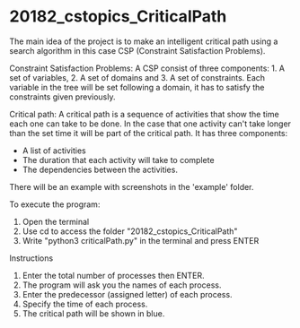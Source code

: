 # 20182_cstopics_CriticalPath

The main idea of the project is to make an intelligent critical path using a search algorithm
in this case CSP (Constraint Satisfaction Problems). 

Constraint Satisfaction Problems:
A CSP consist of three components: 1. A set of variables, 2. A set of domains and
3. A set of constraints. Each variable in the tree will be set following a domain, it
has to satisfy the constraints given previously.

Critical path:
A critical path is a sequence of activities that show the time each one can take to be 
done. In the case that one activity can't take longer than the set time it will be part of 
the critical path. It has three components: 
  * A list of activities
  * The duration that each activity will take to complete
  * The dependencies between the activities.
  
There will be an example with screenshots in the 'example' folder.

To execute the program:
1. Open the terminal
2. Use cd to access the folder "20182_cstopics_CriticalPath"
3. Write "python3 criticalPath.py" in the terminal and press ENTER

Instructions
1. Enter the total number of processes then ENTER.
2. The program will ask you the names of each process.
3. Enter the predecessor (assigned letter) of each process.
4. Specify the time of each process.
5. The critical path will be shown in blue.
